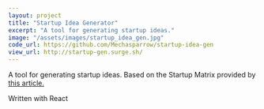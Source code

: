 ```yaml
---
layout: project
title: "Startup Idea Generator"
excerpt: "A tool for generating startup ideas."
image: "/assets/images/startup_idea_gen.jpg"
code_url: https://github.com/Mechasparrow/startup-idea-gen
view_url: http://startup-gen.surge.sh/
---
```


<!-- Description -->

A tool for generating startup ideas. Based on the Startup Matrix provided by [this article.](https://medium.com/the-mission/the-startup-idea-matrix-182bf2e6a53a#.40xmoooxj)

Written with React
